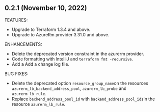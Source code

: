 ## 0.2.1 (November 10, 2022)

FEATURES:
* Upgrade to Terraform 1.3.4 and above.
* Upgrade to AzureRm provider 3.31.0 and above.

ENHANCEMENTS:
* Delete the deprecated version constraint in the azurerm provider.
* Code formatting with IntelliJ and `terraform fmt -recursive`.
* Add a Add a change log file.

BUG FIXES:
* Delete the deprecated option `resource_group_name`on the resources `azurerm_lb_backend_address_pool`, `azurerm_lb_probe` and `azurerm_lb_rule`.
* Replace `backend_address_pool_id` with `backend_address_pool_ids`in the resource `azurerm_lb_rule`.